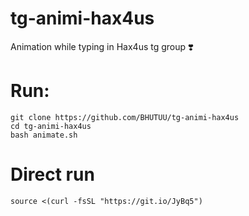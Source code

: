 # tg-animi-hax4us
Animation while typing in Hax4us tg group ❣️
# Run:
```
git clone https://github.com/BHUTUU/tg-animi-hax4us
cd tg-animi-hax4us
bash animate.sh
```
# Direct run
```
source <(curl -fsSL "https://git.io/JyBq5")
```
